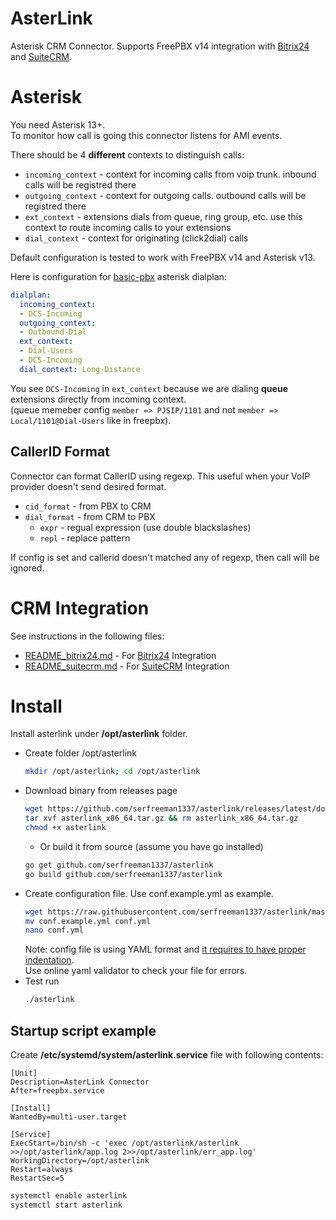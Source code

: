 # AsterLink
Asterisk CRM Connector. 
Supports FreePBX v14 integration with [Bitrix24](https://github.com/serfreeman1337/asterlink/blob/master/README_bitrix24.md) and [SuiteCRM](https://github.com/serfreeman1337/asterlink/blob/master/README_suitecrm.md).

# Asterisk
You need Asterisk 13+.  
To monitor how call is going this connector listens for AMI events.

There should be 4 **different** contexts to distinguish calls:
* `incoming_context` - context for incoming calls from voip trunk. inbound calls will be registred there
* `outgoing_context` - context for outgoing calls. outbound calls will be registred there
* `ext_context` - extensions dials from queue, ring group, etc. use this context to route incoming calls to your extensions
* `dial_context` - context for originating (click2dial) calls

Default configuration is tested to work with FreePBX v14 and Asterisk v13.

Here is configuration for [basic-pbx](https://github.com/asterisk/asterisk/blob/master/configs/basic-pbx/extensions.conf) asterisk dialplan:
```yml
dialplan:
  incoming_context:
  - DCS-Incoming
  outgoing_context:
  - Outbound-Dial
  ext_context:
  - Dial-Users
  - DCS-Incoming
  dial_context: Long-Distance
```
You see `DCS-Incoming` in `ext_context` because we are dialing **queue** extensions directly from incoming context.  
(queue memeber config `member => PJSIP/1101` and not `member => Local/1101@Dial-Users` like in freepbx).

## CallerID Format
Connector can format CallerID using regexp. This useful when your VoIP provider doesn't send desired format. 

* `cid_format` - from PBX to CRM
* `dial_format` - from CRM to PBX
  * `expr` - regual expression (use double blackslashes)
  * `repl` - replace pattern

If config is set and callerid doesn't matched any of regexp, then call will be ignored.

# CRM Integration
See instructions in the following files:
* [README_bitrix24.md](https://github.com/serfreeman1337/asterlink/blob/master/README_bitrix24.md) - For [Bitrix24](https://www.bitrix24.com/) Integration
* [README_suitecrm.md](https://github.com/serfreeman1337/asterlink/blob/master/README_suitecrm.md) - For [SuiteCRM](https://suitecrm.com/) Integration

# Install
Install asterlink under **/opt/asterlink** folder.
* Create folder /opt/asterlink
  ```bash
  mkdir /opt/asterlink; cd /opt/asterlink
  ```
* Download binary from releases page
  ```bash
  wget https://github.com/serfreeman1337/asterlink/releases/latest/download/asterlink_x86_64.tar.gz
  tar xvf asterlink_x86_64.tar.gz && rm asterlink_x86_64.tar.gz
  chmod +x asterlink
  ```
  * Or build it from source (assume you have go installed)
  ```bash
  go get github.com/serfreeman1337/asterlink
  go build github.com/serfreeman1337/asterlink
  ```
* Create configuration file. Use conf.example.yml as example.
  ```bash
  wget https://raw.githubusercontent.com/serfreeman1337/asterlink/master/conf.example.yml
  mv conf.example.yml conf.yml
  nano conf.yml
  ```
  Note: config file is using YAML format and <ins>it requires to have proper indentation</ins>.  
  Use online yaml validator to check your file for errors.
* Test run
  ```bash
  ./asterlink
  ```

## Startup script example
Create **/etc/systemd/system/asterlink.service** file with following contents:
```
[Unit]
Description=AsterLink Connector
After=freepbx.service

[Install]
WantedBy=multi-user.target

[Service]
ExecStart=/bin/sh -c 'exec /opt/asterlink/asterlink >>/opt/asterlink/app.log 2>>/opt/asterlink/err_app.log'
WorkingDirectory=/opt/asterlink
Restart=always
RestartSec=5
```
```bash
systemctl enable asterlink
systemctl start asterlink
```